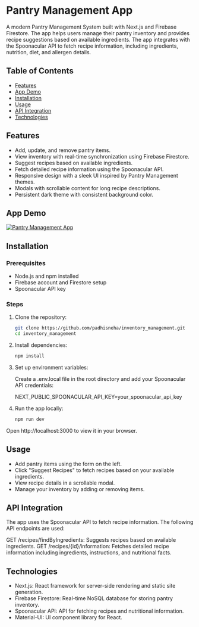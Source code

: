 # Pantry Management App

A modern Pantry Management System built with Next.js and Firebase Firestore. The app helps users manage their pantry inventory and provides recipe suggestions based on available ingredients. The app integrates with the Spoonacular API to fetch recipe information, including ingredients, nutrition, diet, and allergen details.

## Table of Contents

- [Features](#features)
- [App Demo](#App-Demo)
- [Installation](#installation)
- [Usage](#usage)
- [API Integration](#api-integration)
- [Technologies](#technologies)

## Features

- Add, update, and remove pantry items.
- View inventory with real-time synchronization using Firebase Firestore.
- Suggest recipes based on available ingredients.
- Fetch detailed recipe information using the Spoonacular API.
- Responsive design with a sleek UI inspired by Pantry Management themes.
- Modals with scrollable content for long recipe descriptions.
- Persistent dark theme with consistent background color.

## App Demo

[![Pantry Management App](https://github.com/user-attachments/assets/749de49d-1c25-42b5-bbf6-eb3a001b47ca)](https://inventory-management-d0b8d.web.app/)


## Installation

### Prerequisites

- Node.js and npm installed
- Firebase account and Firestore setup
- Spoonacular API key

### Steps

1. Clone the repository:

   ```bash
   git clone https://github.com/padhisneha/inventory_management.git
   cd inventory_management

2. Install dependencies:

     ```bash
     npm install
     ```
3. Set up environment variables:

     Create a .env.local file in the root directory and add your Spoonacular API credentials:
   
     NEXT_PUBLIC_SPOONACULAR_API_KEY=your_spoonacular_api_key

4. Run the app locally:

     ```bash
     npm run dev
     ```
Open http://localhost:3000 to view it in your browser.

## Usage
  - Add pantry items using the form on the left.
  - Click "Suggest Recipes" to fetch recipes based on your available ingredients.
  - View recipe details in a scrollable modal.
  - Manage your inventory by adding or removing items.

## API Integration
The app uses the Spoonacular API to fetch recipe information. The following API endpoints are used:

  GET /recipes/findByIngredients: Suggests recipes based on available ingredients.
  GET /recipes/{id}/information: Fetches detailed recipe information including ingredients, instructions, and nutritional facts.
  
## Technologies
  - Next.js: React framework for server-side rendering and static site generation.
  - Firebase Firestore: Real-time NoSQL database for storing pantry inventory.
  - Spoonacular API: API for fetching recipes and nutritional information.
  - Material-UI: UI component library for React.
